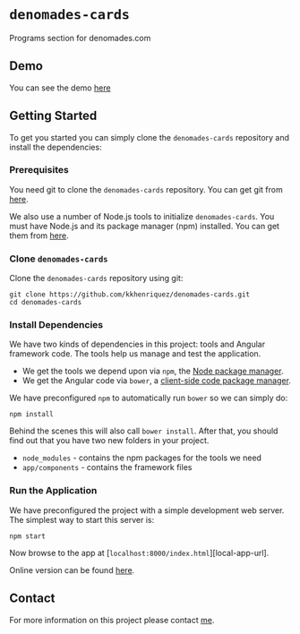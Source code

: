 # `denomades-cards`
Programs section for denomades.com

## Demo

You can see the demo [here](https://kkhenriquez.github.io/denomades-cards)

## Getting Started

To get you started you can simply clone the `denomades-cards` repository and install the dependencies:

### Prerequisites

You need git to clone the `denomades-cards` repository. You can get git from [here][git].

We also use a number of Node.js tools to initialize `denomades-cards`. You must have Node.js
and its package manager (npm) installed. You can get them from [here][node].

### Clone `denomades-cards`

Clone the `denomades-cards` repository using git:

```
git clone https://github.com/kkhenriquez/denomades-cards.git
cd denomades-cards
```

### Install Dependencies

We have two kinds of dependencies in this project: tools and Angular framework code. The tools help
us manage and test the application.

* We get the tools we depend upon via `npm`, the [Node package manager][npm].
* We get the Angular code via `bower`, a [client-side code package manager][bower].

We have preconfigured `npm` to automatically run `bower` so we can simply do:

```
npm install
```

Behind the scenes this will also call `bower install`. After that, you should find out that you have
two new folders in your project.

* `node_modules` - contains the npm packages for the tools we need
* `app/components` - contains the framework files


### Run the Application

We have preconfigured the project with a simple development web server. The simplest way to start
this server is:

```
npm start
```

Now browse to the app at [`localhost:8000/index.html`][local-app-url].

Online version can be found [here][app-link].


## Contact

For more information on this project please contact [me][kevin].

[angularjs]: https://angularjs.org/
[bower]: http://bower.io/
[git]: https://git-scm.com/
[http-server]: https://github.com/indexzero/http-server
[node]: https://nodejs.org/
[npm]: https://www.npmjs.org/
[app-link]: https://kkhenriquez.github.io/denomades-cards
[multicaja]: https://www.multicaja.cl/paypal/
[kevin]: kevinkonrad93@gmail.com

